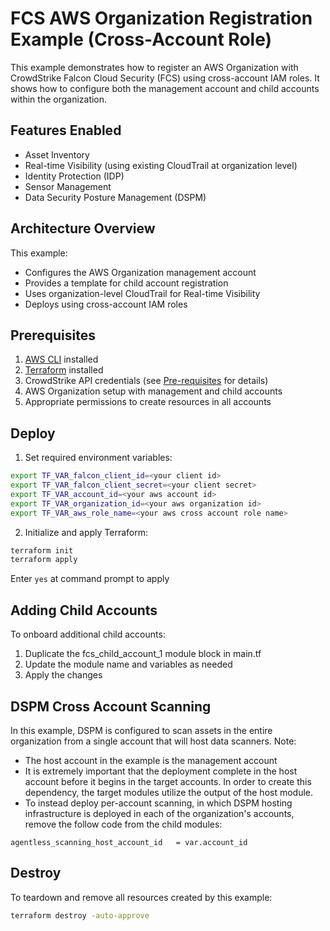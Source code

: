 # FCS AWS Organization Registration Example (Cross-Account Role)

This example demonstrates how to register an AWS Organization with CrowdStrike Falcon Cloud Security (FCS) using cross-account IAM roles. It shows how to configure both the management account and child accounts within the organization.

## Features Enabled

- Asset Inventory
- Real-time Visibility (using existing CloudTrail at organization level)
- Identity Protection (IDP)
- Sensor Management
- Data Security Posture Management (DSPM)

## Architecture Overview

This example:
- Configures the AWS Organization management account
- Provides a template for child account registration
- Uses organization-level CloudTrail for Real-time Visibility
- Deploys using cross-account IAM roles

## Prerequisites

1. [AWS CLI](https://docs.aws.amazon.com/cli/latest/userguide/install-cliv2.html) installed
2. [Terraform](https://learn.hashicorp.com/tutorials/terraform/install-cli) installed
3. CrowdStrike API credentials (see [Pre-requisites](../../README.md#pre-requisites) for details)
4. AWS Organization setup with management and child accounts
5. Appropriate permissions to create resources in all accounts

## Deploy

1. Set required environment variables:
```sh
export TF_VAR_falcon_client_id=<your client id>
export TF_VAR_falcon_client_secret=<your client secret>
export TF_VAR_account_id=<your aws account id>
export TF_VAR_organization_id=<your aws organization id>
export TF_VAR_aws_role_name=<your aws cross account role name>
```

2. Initialize and apply Terraform:
```sh
terraform init
terraform apply
```

Enter `yes` at command prompt to apply

## Adding Child Accounts
To onboard additional child accounts:

1. Duplicate the fcs_child_account_1 module block in main.tf
2. Update the module name and variables as needed
3. Apply the changes

## DSPM Cross Account Scanning

In this example, DSPM is configured to scan assets in the entire organization from a single account that will host data scanners. 
Note:
- The host account in the example is the management account
- It is extremely important that the deployment complete in the host account before it begins in the target accounts. In order to create this dependency, the target modules utilize the output of the host module.
- To instead deploy per-account scanning, in which DSPM hosting infrastructure is deployed in each of the organization's accounts, remove the follow code from the child modules:

```hcl
agentless_scanning_host_account_id   = var.account_id
```

## Destroy

To teardown and remove all resources created by this example:

```sh
terraform destroy -auto-approve
```
